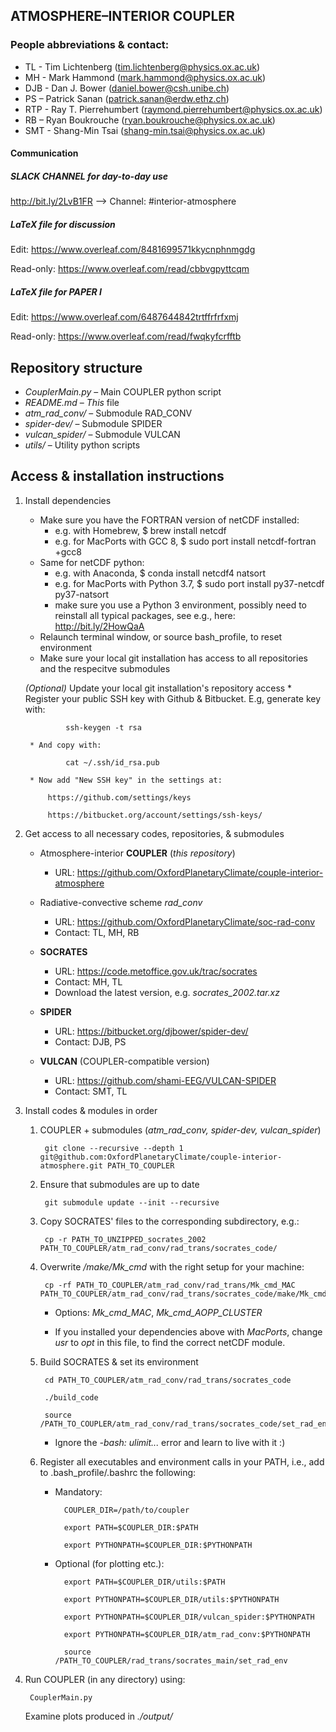## ATMOSPHERE–INTERIOR COUPLER

### People abbreviations & contact:
* TL - Tim Lichtenberg (tim.lichtenberg@physics.ox.ac.uk)
* MH - Mark Hammond (mark.hammond@physics.ox.ac.uk)
* DJB - Dan J. Bower (daniel.bower@csh.unibe.ch)
* PS – Patrick Sanan (patrick.sanan@erdw.ethz.ch)
* RTP - Ray T. Pierrehumbert (raymond.pierrehumbert@physics.ox.ac.uk)
* RB – Ryan Boukrouche (ryan.boukrouche@physics.ox.ac.uk)
* SMT - Shang-Min Tsai (shang-min.tsai@physics.ox.ac.uk)

#### Communication

##### SLACK CHANNEL for day-to-day use

http://bit.ly/2LvB1FR
--> Channel: #interior-atmosphere

##### LaTeX file for discussion

Edit: https://www.overleaf.com/8481699571kkycnphnmgdg

Read-only: https://www.overleaf.com/read/cbbvgpyttcqm

##### LaTeX file for PAPER I

Edit: https://www.overleaf.com/6487644842trtffrfrfxmj

Read-only: https://www.overleaf.com/read/fwqkyfcrfftb



## Repository structure

* *CouplerMain.py* – Main COUPLER python script
* *README.md* – *This* file
* *atm_rad_conv/* – Submodule RAD_CONV
* *spider-dev/* – Submodule SPIDER
* *vulcan_spider/* – Submodule VULCAN
* *utils/* – Utility python scripts

## Access & installation instructions

1. Install dependencies
    * Make sure you have the FORTRAN version of netCDF installed:
        * e.g. with Homebrew, $ brew install netcdf
        * e.g. for MacPorts with GCC 8, $ sudo port install netcdf-fortran +gcc8
    * Same for netCDF python:
        * e.g. with Anaconda, $ conda install netcdf4 natsort
        * e.g. for MacPorts with Python 3.7, $ sudo port install py37-netcdf py37-natsort
        * make sure you use a Python 3 environment, possibly need to reinstall all typical packages, see e.g., here: http://bit.ly/2HowQaA
    * Relaunch terminal window, or source bash_profile, to reset environment
    * Make sure your local git installation has access to all repositories and the respecitve submodules

    *(Optional)* Update your local git installation's repository access
        * Register your public SSH key with Github & Bitbucket. E.g, generate key with:

                ssh-keygen -t rsa

        * And copy with:

                cat ~/.ssh/id_rsa.pub

        * Now add "New SSH key" in the settings at:

            https://github.com/settings/keys

            https://bitbucket.org/account/settings/ssh-keys/

1. Get access to all necessary codes, repositories, & submodules
    - Atmosphere-interior **COUPLER** (*this repository*) 
        
        * URL: https://github.com/OxfordPlanetaryClimate/couple-interior-atmosphere

    - Radiative-convective scheme *rad_conv* 

        * URL: https://github.com/OxfordPlanetaryClimate/soc-rad-conv
        * Contact: TL, MH, RB

    - **SOCRATES** 

        * URL: https://code.metoffice.gov.uk/trac/socrates
        * Contact: MH, TL
        * Download the latest version, e.g. *socrates_2002.tar.xz*

    - **SPIDER** 

        * URL: https://bitbucket.org/djbower/spider-dev/
        * Contact: DJB, PS

    - **VULCAN** (COUPLER-compatible version) 

        * URL: https://github.com/shami-EEG/VULCAN-SPIDER
        * Contact: SMT, TL

1. Install codes & modules in order

    1. COUPLER + submodules (*atm_rad_conv, spider-dev, vulcan_spider*)

            git clone --recursive --depth 1 git@github.com:OxfordPlanetaryClimate/couple-interior-atmosphere.git PATH_TO_COUPLER

    1. Ensure that submodules are up to date

            git submodule update --init --recursive

    1. Copy SOCRATES' files to the corresponding subdirectory, e.g.:

            cp -r PATH_TO_UNZIPPED_socrates_2002 PATH_TO_COUPLER/atm_rad_conv/rad_trans/socrates_code/

    1. Overwrite */make/Mk_cmd* with the right setup for your machine:
        
            cp -rf PATH_TO_COUPLER/atm_rad_conv/rad_trans/Mk_cmd_MAC PATH_TO_COUPLER/atm_rad_conv/rad_trans/socrates_code/make/Mk_cmd

        * Options: *Mk_cmd_MAC*, *Mk_cmd_AOPP_CLUSTER*
        
        * If you installed your dependencies above with *MacPorts*, change *usr* to *opt* in this file, to find the correct netCDF module.
    
    1. Build SOCRATES & set its environment
            
            cd PATH_TO_COUPLER/atm_rad_conv/rad_trans/socrates_code
            
            ./build_code

            source /PATH_TO_COUPLER/atm_rad_conv/rad_trans/socrates_code/set_rad_env

        * Ignore the *-bash: ulimit...* error and learn to live with it :)

    1. Register all executables and environment calls in your PATH, i.e., add to .bash_profile/.bashrc the following:

        * Mandatory:

                COUPLER_DIR=/path/to/coupler

                export PATH=$COUPLER_DIR:$PATH

                export PYTHONPATH=$COUPLER_DIR:$PYTHONPATH

        * Optional (for plotting etc.): 
                
                export PATH=$COUPLER_DIR/utils:$PATH

                export PYTHONPATH=$COUPLER_DIR/utils:$PYTHONPATH

                export PYTHONPATH=$COUPLER_DIR/vulcan_spider:$PYTHONPATH

                export PYTHONPATH=$COUPLER_DIR/atm_rad_conv:$PYTHONPATH
            
                source /PATH_TO_COUPLER/rad_trans/socrates_main/set_rad_env

1. Run COUPLER (in any directory) using:

        CouplerMain.py
    
    Examine plots produced in *./output/*
